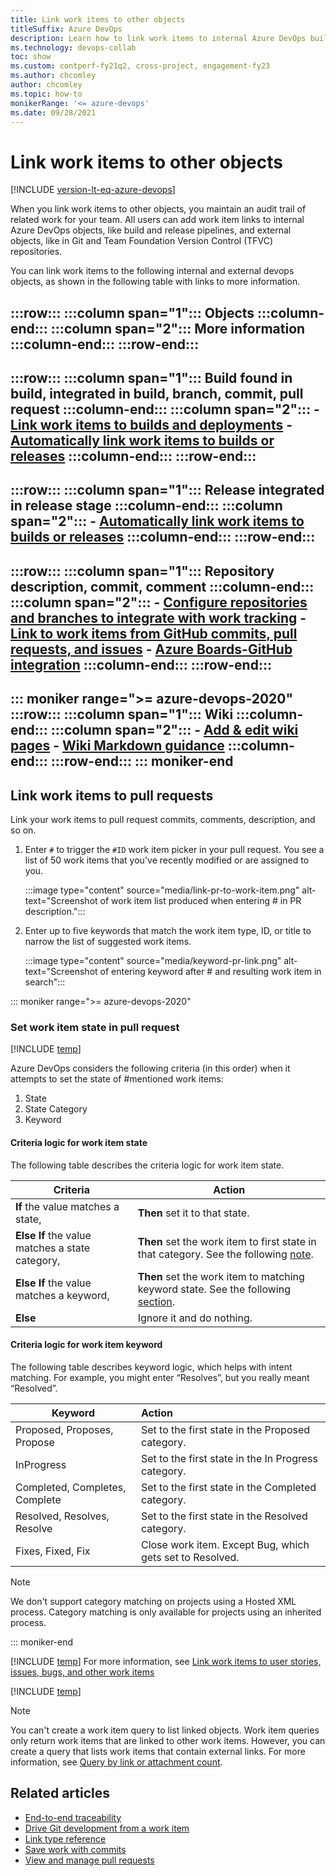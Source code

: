 ```yaml
---
title: Link work items to other objects
titleSuffix: Azure DevOps
description: Learn how to link work items to internal Azure DevOps builds, commits, pull requests, and more, and external objects in Git and Team Foundation Version Control repositories. 
ms.technology: devops-collab 
toc: show
ms.custom: contperf-fy21q2, cross-project, engagement-fy23
ms.author: chcomley
author: chcomley
ms.topic: how-to
monikerRange: '<= azure-devops'
ms.date: 09/28/2021
---
```


# Link work items to other objects

[!INCLUDE [version-lt-eq-azure-devops](../includes/version-lt-eq-azure-devops.md)]

When you link work items to other objects, you maintain an audit trail of related work for your team. All users can add work item links to internal Azure DevOps objects, like build and release pipelines, and external objects, like in Git and Team Foundation Version Control (TFVC) repositories.

You can link work items to the following internal and external devops objects, as shown in the following table with links to more information.

:::row:::
   :::column span="1":::
      **Objects**
   :::column-end:::
   :::column span="2":::
      **More information**  
   :::column-end:::
:::row-end:::
---
:::row:::
   :::column span="1":::
      **Build**
  found in build, integrated in build, branch, commit, pull request
   :::column-end::: 
   :::column span="2":::
      - [Link work items to builds and deployments](../boards/work-items/work-item-deployments-control.md)
      - [Automatically link work items to builds or releases](../pipelines/integrations/configure-pipelines-work-tracking.md?toc=/azure/devops/boards/toc.json&bc=/azure/devops/boards/breadcrumb/toc.json)
   :::column-end:::
:::row-end:::
---
:::row:::
:::column span="1":::
      **Release**
  integrated in release stage
   :::column-end::: 
   :::column span="2":::
      - [Automatically link work items to builds or releases](../pipelines/integrations/configure-pipelines-work-tracking.md?toc=/azure/devops/boards/toc.json&bc=/azure/devops/boards/breadcrumb/toc.json)
   :::column-end:::
:::row-end:::
---
:::row:::
:::column span="1":::
      **Repository**
  description, commit, comment
   :::column-end::: 
   :::column span="2":::
      - [Configure repositories and branches to integrate with work tracking](../repos/git/configure-repos-work-tracking.md?toc=/azure/devops/boards/toc.json&bc=/azure/devops/boards/breadcrumb/toc.json)
      - [Link to work items from GitHub commits, pull requests, and issues](../boards/github/link-to-from-github.md)
      - [Azure Boards-GitHub integration](../boards/github/index.md)
   :::column-end:::
:::row-end:::
---
::: moniker range=">= azure-devops-2020"
:::row:::
:::column span="1":::
      **Wiki**
   :::column-end::: 
   :::column span="2":::
      - [Add & edit wiki pages](../project/wiki/add-edit-wiki.md)
      - [Wiki Markdown guidance](../project/wiki/wiki-markdown-guidance.md#link-to-work-items-from-a-wiki-page) 
   :::column-end:::
:::row-end:::
::: moniker-end
---

## Link work items to pull requests
Link your work items to pull request commits, comments, description, and so on.

1. Enter `#` to trigger the `#ID` work item picker in your pull request. You see a list of 50 work items that you've recently modified or are assigned to you.

   :::image type="content" source="media/link-pr-to-work-item.png" alt-text="Screenshot of work item list produced when entering # in PR description.":::

2. Enter up to five keywords that match the work item type, ID, or title to narrow the list of suggested work items.

   :::image type="content" source="media/keyword-pr-link.png" alt-text="Screenshot of entering keyword after # and resulting work item in search":::

::: moniker range=">= azure-devops-2020"

### Set work item state in pull request

[!INCLUDE [temp](../includes/set-work-item-state-pull-request.md)]

Azure DevOps considers the following criteria (in this order) when it attempts to set the state of #mentioned work items:
1. State
1. State Category
1. Keyword

#### Criteria logic for work item state
The following table describes the criteria logic for work item state.

| **Criteria**       | **Action**                 |
|--------------------|----------------------------|
| **If** the value matches a state,               | **Then** set it to that state.    |
| **Else If** the value matches a state category, | **Then** set the work item to first state in that category. See the following [note](#category-note).|
| **Else If** the value matches a keyword,        | **Then** set the work item to matching keyword state. See the following [section](#criteria-logic-for-work-item-keyword).  |
| **Else**                                        | Ignore it and do nothing.          |

#### Criteria logic for work item keyword
The following table describes keyword logic, which helps with intent matching. For example, you might enter “Resolves”, but you really meant “Resolved”. 

| **Keyword**                    | **Action**                                                |  
|--------------------------------|:----------------------------------------------------------|
| Proposed, Proposes, Propose    | Set to the first state in the Proposed category.          |  
| InProgress                     | Set to the first state in the In Progress category.       |
| Completed, Completes, Complete | Set to the first state in the Completed category.         |
| Resolved, Resolves, Resolve    | Set to the first state in the Resolved category.          |
| Fixes, Fixed, Fix              | Close work item. Except Bug, which gets set to Resolved.  |

<a id="category-note" />

> [!NOTE]  
> We don't support category matching on projects using a Hosted XML process. Category matching is only available for projects using an inherited process.

::: moniker-end

<a id="link-to-builds" />

[!INCLUDE [temp](../includes/link-work-item-builds-projects.md)]
For more information, see [Link work items to user stories, issues, bugs, and other work items](../boards/backlogs/add-link.md)

[!INCLUDE [temp](../boards/includes/view-linked-objects.md)]

> [!NOTE]
> You can't create a work item query to list linked objects. Work item queries only return work items that are linked to other work items. However, you can create a query that lists work items that contain external links. For more information, see [Query by link or attachment count](../boards/queries/linking-attachments.md).

## Related articles

- [End-to-end traceability](../cross-service/end-to-end-traceability.md)
- [Drive Git development from a work item](..//boards/backlogs/connect-work-items-to-git-dev-ops.md)
- [Link type reference](../boards/queries/link-type-reference.md)
- [Save work with commits](../repos/git/commits.md)
- [View and manage pull requests](../repos/git/pull-requests.md)

